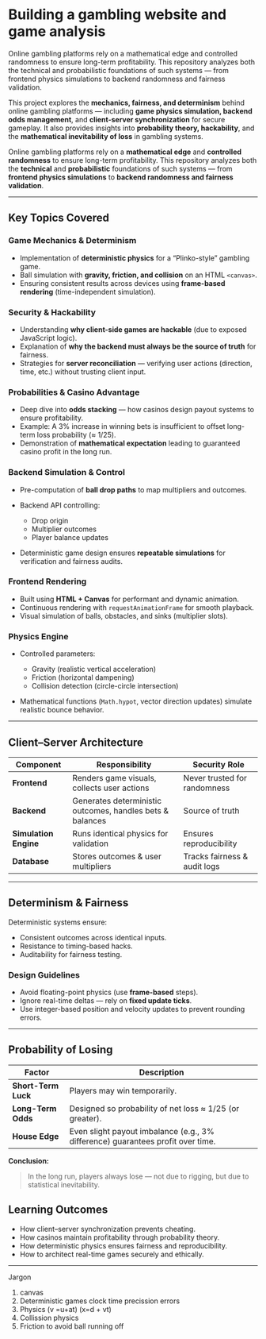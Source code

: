 # Building a gambling website and game analysis

Online gambling platforms rely on a mathematical edge and controlled randomness to ensure long-term profitability.
This repository analyzes both the technical and probabilistic foundations of such systems — from frontend physics simulations to backend randomness and fairness validation.

This project explores the **mechanics, fairness, and determinism** behind online gambling platforms — including **game physics simulation, backend odds management**, and **client-server synchronization** for secure gameplay.
It also provides insights into **probability theory, hackability**, and the **mathematical inevitability of loss** in gambling systems.

Online gambling platforms rely on a **mathematical edge** and **controlled randomness** to ensure long-term profitability.
This repository analyzes both the **technical** and **probabilistic** foundations of such systems — from **frontend physics simulations** to **backend randomness and fairness validation**.

---

## Key Topics Covered

### Game Mechanics & Determinism

- Implementation of **deterministic physics** for a “Plinko-style” gambling game.
- Ball simulation with **gravity, friction, and collision** on an HTML `<canvas>`.
- Ensuring consistent results across devices using **frame-based rendering** (time-independent simulation).

### Security & Hackability

- Understanding **why client-side games are hackable** (due to exposed JavaScript logic).
- Explanation of **why the backend must always be the source of truth** for fairness.
- Strategies for **server reconciliation** — verifying user actions (direction, time, etc.) without trusting client input.

### Probabilities & Casino Advantage

- Deep dive into **odds stacking** — how casinos design payout systems to ensure profitability.
- Example: A 3% increase in winning bets is insufficient to offset long-term loss probability (≈ 1/25).
- Demonstration of **mathematical expectation** leading to guaranteed casino profit in the long run.

### Backend Simulation & Control

- Pre-computation of **ball drop paths** to map multipliers and outcomes.
- Backend API controlling:
  - Drop origin
  - Multiplier outcomes
  - Player balance updates

- Deterministic game design ensures **repeatable simulations** for verification and fairness audits.

### Frontend Rendering

- Built using **HTML + Canvas** for performant and dynamic animation.
- Continuous rendering with `requestAnimationFrame` for smooth playback.
- Visual simulation of balls, obstacles, and sinks (multiplier slots).

### Physics Engine

- Controlled parameters:
  - Gravity (realistic vertical acceleration)
  - Friction (horizontal dampening)
  - Collision detection (circle-circle intersection)

- Mathematical functions (`Math.hypot`, vector direction updates) simulate realistic bounce behavior.

---

## Client–Server Architecture

| Component             | Responsibility                                            | Security Role                |
| --------------------- | --------------------------------------------------------- | ---------------------------- |
| **Frontend**          | Renders game visuals, collects user actions               | Never trusted for randomness |
| **Backend**           | Generates deterministic outcomes, handles bets & balances | Source of truth              |
| **Simulation Engine** | Runs identical physics for validation                     | Ensures reproducibility      |
| **Database**          | Stores outcomes & user multipliers                        | Tracks fairness & audit logs |

---

## Determinism & Fairness

Deterministic systems ensure:

- Consistent outcomes across identical inputs.
- Resistance to timing-based hacks.
- Auditability for fairness testing.

### Design Guidelines

- Avoid floating-point physics (use **frame-based** steps).
- Ignore real-time deltas — rely on **fixed update ticks**.
- Use integer-based position and velocity updates to prevent rounding errors.

---

## Probability of Losing

| Factor              | Description                                                                     |
| ------------------- | ------------------------------------------------------------------------------- |
| **Short-Term Luck** | Players may win temporarily.                                                    |
| **Long-Term Odds**  | Designed so probability of net loss ≈ 1/25 (or greater).                        |
| **House Edge**      | Even slight payout imbalance (e.g., 3% difference) guarantees profit over time. |

**Conclusion:**

> In the long run, players always lose — not due to rigging, but due to statistical inevitability.

## Learning Outcomes

- How client–server synchronization prevents cheating.
- How casinos maintain profitability through probability theory.
- How deterministic physics ensures fairness and reproducibility.
- How to architect real-time games securely and ethically.

---

Jargon

1. canvas
2. Deterministic games clock time precission errors
3. Physics
   (v =u+at)
   (x=d + vt)
4. Collission physics
5. Friction to avoid ball running off
